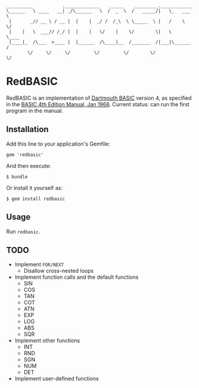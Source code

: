 ```
__________           ._____________    _____    _________.____________  
\______   \ ____   __| _/\______   \  /  _  \  /   _____/|   \_   ___ \
 |       _// __ \ / __ |  |    |  _/ /  /_\  \ \_____  \ |   /    \  \/
 |    |   \  ___// /_/ |  |    |   \/    |    \/        \|   \     \____
 |____|_  /\___  >____ |  |______  /\____|__  /_______  /|___|\______  /
        \/     \/     \/         \/         \/        \/             \/
```

# RedBASIC

RedBASIC is an implementation of [Dartmouth BASIC][] version 4, as specified in the [BASIC 4th Edition Manual, Jan 1968][manual]. Current status: can run the first program in the manual.

[Dartmouth BASIC]: http://en.wikipedia.org/wiki/Dartmouth_BASIC
[manual]: http://bitsavers.trailing-edge.com/pdf/dartmouth/BASIC_4th_Edition_Jan68.pdf

## Installation

Add this line to your application's Gemfile:

    gem 'redbasic'

And then execute:

    $ bundle

Or install it yourself as:

    $ gem install redbasic

## Usage

Run `redbasic`.

## TODO

* Implement `FOR/NEXT`
  * Disallow cross-nested loops
* Implement function calls and the default functions
  * SIN
  * COS
  * TAN
  * COT
  * ATN
  * EXP
  * LOG
  * ABS
  * SQR
* Implement other functions
  * INT
  * RND
  * SGN
  * NUM
  * DET
* Implement user-defined functions
